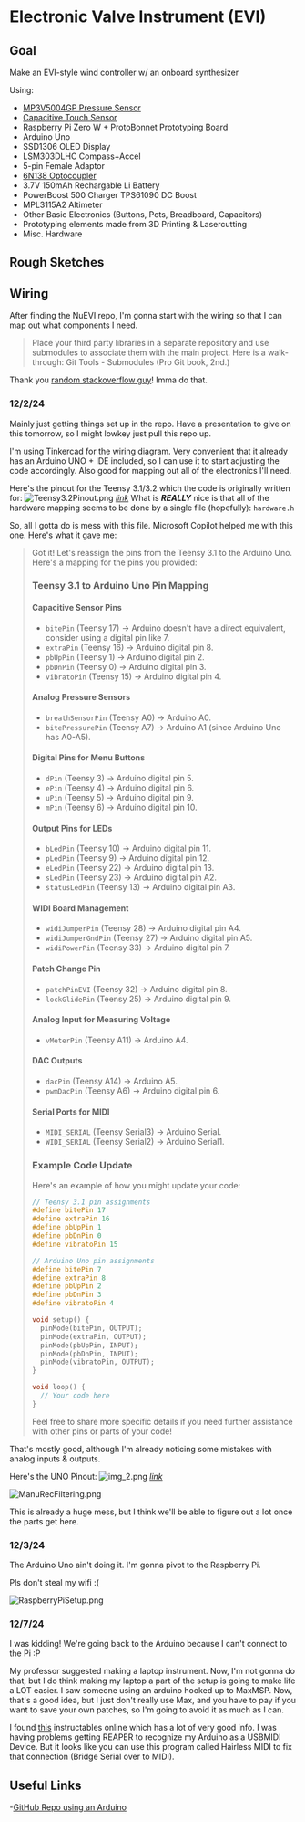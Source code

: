 # Electronic Valve Instrument (EVI)

## Goal
Make an EVI-style wind controller w/ an onboard synthesizer

Using:
- [MP3V5004GP Pressure Sensor](https://www.digikey.com/en/products/detail/nxp-usa-inc/MP3V5004GP/2186181)
- [Capacitive Touch Sensor](https://www.digikey.com/en/products/detail/adafruit-industries-llc/1982/4990787)
- Raspberry Pi Zero W + ProtoBonnet Prototyping Board
- Arduino Uno
- SSD1306 OLED Display
- LSM303DLHC Compass+Accel
- 5-pin Female Adaptor 
- [6N138 Optocoupler](https://www.alldatasheet.com/datasheet-pdf/pdf/50077/FAIRCHILD/6N138.html)
- 3.7V 150mAh Rechargable Li Battery
- PowerBoost 500 Charger TPS61090 DC Boost
- MPL3115A2 Altimeter
- Other Basic Electronics (Buttons, Pots, Breadboard, Capacitors)
- Prototyping elements made from 3D Printing & Lasercutting
- Misc. Hardware

## Rough Sketches

## Wiring
After finding the NuEVI repo, I'm gonna start with the wiring so that I can map out what components I need.

>Place your third party libraries in a separate repository and use submodules to associate them with the main project. Here is a walk-through: Git Tools - Submodules (Pro Git book, 2nd.)

Thank you [random stackoverflow guy](https://stackoverflow.com/a/1871311)!
Imma do that.

### 12/2/24

Mainly just getting things set up in the repo. Have a presentation to give on this tomorrow, so I might lowkey just pull
this repo up.

I'm using Tinkercad for the wiring diagram. Very convenient that it already has an Arduino UNO + IDE included, so I can 
use it to start adjusting the code accordingly. Also good for mapping out all of the electronics I'll need. 

Here's the pinout for the Teensy 3.1/3.2 which the code is originally written for:
![Teensy3.2Pinout.png](Teensy3.2Pinout.png)
[*link*](https://www.pjrc.com/teensy/pinout.html)
What is ***REALLY*** nice is that all of the hardware mapping seems to be done by a single file (hopefully): `hardware.h`

So, all I gotta do is mess with this file.
Microsoft Copilot helped me with this one. Here's what it gave me:
<blockquote>
Got it! Let's reassign the pins from the Teensy 3.1 to the Arduino Uno. Here's a mapping for the pins you provided:

### Teensy 3.1 to Arduino Uno Pin Mapping

#### Capacitive Sensor Pins
- `bitePin` (Teensy 17) -> Arduino doesn't have a direct equivalent, consider using a digital pin like 7.
- `extraPin` (Teensy 16) -> Arduino digital pin 8.
- `pbUpPin` (Teensy 1) -> Arduino digital pin 2.
- `pbDnPin` (Teensy 0) -> Arduino digital pin 3.
- `vibratoPin` (Teensy 15) -> Arduino digital pin 4.

#### Analog Pressure Sensors
- `breathSensorPin` (Teensy A0) -> Arduino A0.
- `bitePressurePin` (Teensy A7) -> Arduino A1 (since Arduino Uno has A0-A5).

#### Digital Pins for Menu Buttons
- `dPin` (Teensy 3) -> Arduino digital pin 5.
- `ePin` (Teensy 4) -> Arduino digital pin 6.
- `uPin` (Teensy 5) -> Arduino digital pin 9.
- `mPin` (Teensy 6) -> Arduino digital pin 10.

#### Output Pins for LEDs
- `bLedPin` (Teensy 10) -> Arduino digital pin 11.
- `pLedPin` (Teensy 9) -> Arduino digital pin 12.
- `eLedPin` (Teensy 22) -> Arduino digital pin 13.
- `sLedPin` (Teensy 23) -> Arduino digital pin A2.
- `statusLedPin` (Teensy 13) -> Arduino digital pin A3.

#### WIDI Board Management
- `widiJumperPin` (Teensy 28) -> Arduino digital pin A4.
- `widiJumperGndPin` (Teensy 27) -> Arduino digital pin A5.
- `widiPowerPin` (Teensy 33) -> Arduino digital pin 7.

#### Patch Change Pin
- `patchPinEVI` (Teensy 32) -> Arduino digital pin 8.
- `lockGlidePin` (Teensy 25) -> Arduino digital pin 9.

#### Analog Input for Measuring Voltage
- `vMeterPin` (Teensy A11) -> Arduino A4.

#### DAC Outputs
- `dacPin` (Teensy A14) -> Arduino A5.
- `pwmDacPin` (Teensy A6) -> Arduino digital pin 6.

#### Serial Ports for MIDI
- `MIDI_SERIAL` (Teensy Serial3) -> Arduino Serial.
- `WIDI_SERIAL` (Teensy Serial2) -> Arduino Serial1.

### Example Code Update
Here's an example of how you might update your code:

```cpp
// Teensy 3.1 pin assignments
#define bitePin 17
#define extraPin 16
#define pbUpPin 1
#define pbDnPin 0
#define vibratoPin 15

// Arduino Uno pin assignments
#define bitePin 7
#define extraPin 8
#define pbUpPin 2
#define pbDnPin 3
#define vibratoPin 4

void setup() {
  pinMode(bitePin, OUTPUT);
  pinMode(extraPin, OUTPUT);
  pinMode(pbUpPin, INPUT);
  pinMode(pbDnPin, INPUT);
  pinMode(vibratoPin, OUTPUT);
}

void loop() {
  // Your code here
}
```

Feel free to share more specific details if you need further assistance with other pins or parts of your code!
</blockquote>

That's mostly good, although I'm already noticing some mistakes with analog inputs & outputs.

Here's the UNO Pinout:
![img_2.png](img_2.png)
[*link*](https://images.prismic.io/circuito/8e3a980f0f964cc539b4cbbba2654bb660db6f52_arduino-uno-pinout-diagram.png?auto=compress,format)

![ManuRecFiltering.png](ManuRecFiltering.png)

This is already a huge mess, but I think we'll be able to figure out a lot once the parts get here.

### 12/3/24
The Arduino Uno ain't doing it. I'm gonna pivot to the Raspberry Pi.

Pls don't steal my wifi :(

![RaspberryPiSetup.png](RaspberryPiSetup.png)

### 12/7/24

I was kidding! We're going back to the Arduino because I can't connect to the Pi :P

My professor suggested making a laptop instrument. Now, I'm not gonna do that, but I do think making my laptop a part of the setup is going to make life a LOT easier. I saw someone using an arduino hooked up to MaxMSP. Now, that's a good idea, but I just don't really use Max, and you have to pay if you want to save your own patches, so I'm going to avoid it as much as I can. 

I found [this](https://www.instructables.com/Send-and-Receive-MIDI-with-Arduino/) instructables online which has a lot of very good info. I was having problems getting REAPER to recognize my Arduino as a USBMIDI Device. But it looks like you can use this program called Hairless MIDI to fix that connection (Bridge Serial over to MIDI).

## Useful Links

-[GitHub Repo using an Arduino](https://github.com/Trasselfrisyr/NuEVI)
